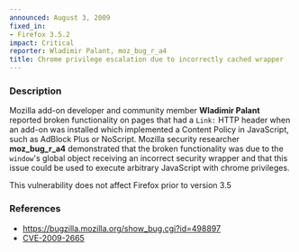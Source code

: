 ```yaml
---
announced: August 3, 2009
fixed_in:
- Firefox 3.5.2
impact: Critical
reporter: Wladimir Palant, moz_bug_r_a4
title: Chrome privilege escalation due to incorrectly cached wrapper
---
```


<h3>Description</h3>

<p>Mozilla add-on developer and community member <strong>Wladimir
Palant</strong> reported broken functionality on pages that had a
<code>Link:</code> HTTP header when an add-on was installed
which implemented a Content Policy in JavaScript, such
as AdBlock Plus or NoScript.  Mozilla security
researcher <strong>moz_bug_r_a4</strong> demonstrated that the broken
functionality was due to the <code>window</code>'s global object
receiving an incorrect security wrapper and that this issue could be
used to execute arbitrary JavaScript with chrome privileges.</p>

<p class="note">This vulnerability does not affect Firefox
prior to version 3.5
</p>

<h3>References</h3>

<ul>
  <li><a href="https://bugzilla.mozilla.org/show_bug.cgi?id=498897">https://bugzilla.mozilla.org/show_bug.cgi?id=498897</a></li>
  <li><a class="ex-ref" href="http://cve.mitre.org/cgi-bin/cvename.cgi?name=CVE-2009-2665">CVE-2009-2665</a></li>
</ul>



